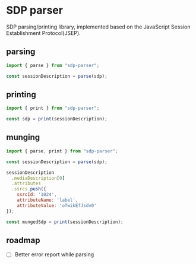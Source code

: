 # SDP parser

SDP parsing/printing library, implemented based on the JavaScript Session Establishment Protocol(JSEP).

## parsing

```javascript
import { parse } from "sdp-parser";

const sessionDescription = parse(sdp);
```

## printing

```javascript
import { print } from "sdp-parser";

const sdp = print(sessionDescription);
```

## munging

```javascript
import { parse, print } from "sdp-parser";

const sessionDescription = parse(sdp);

sessionDescription
  .mediaDescription[0]
  .attributes
  .ssrcs.push({
    ssrcId: '1024',
    attributeName: 'label',
    attributeValue: 'oTwikEfJsdv0'
});

const mungedSdp = print(sessionDescription);

```
## roadmap
- [ ] Better error report while parsing
